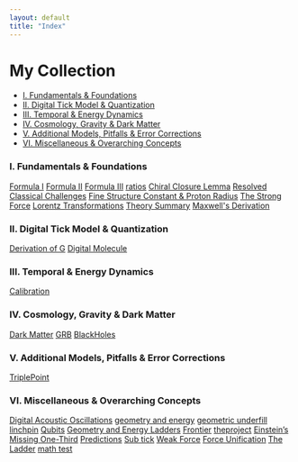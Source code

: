 ```yaml
---
layout: default
title: "Index"
---
```


<h1>My Collection</h1>

<!-- In-Page Navigation Menu -->
<nav class="in-page-nav">
  <ul>
    <li><a href="#section1">I. Fundamentals &amp; Foundations</a></li>
    <li><a href="#section2">II. Digital Tick Model &amp; Quantization</a></li>
    <li><a href="#section3">III. Temporal &amp; Energy Dynamics</a></li>
    <li><a href="#section4">IV. Cosmology, Gravity &amp; Dark Matter</a></li>
    <li><a href="#section6">V. Additional Models, Pitfalls &amp; Error Corrections</a></li>
    <li><a href="#section7">VI. Miscellaneous &amp; Overarching Concepts</a></li>
  </ul>
</nav>

<!-- Wrap all your index content in a scrollable container -->
<div class="index-scroll-container">
  <section id="section1">
    <h3>I. Fundamentals &amp; Foundations</h3>
    <div class="button-container">
      <!-- Uncomment or remove items as needed -->
      <!--<a class="button" href="Test_Page.html" target="_blank">Test Page</a>-->
      <a class="button" href="Formulas_I.html" target="_blank">Formula I</a>
      <a class="button" href="Formulas_II.html" target="_blank">Formula II</a>
      <a class="button" href="Formulas_III.html" target="_blank">Formula III</a>
      <a class="button" href="ratios.html" target="_blank">ratios</a>
      <a class="button" href="Chiral_Closure_Lemma.html" target="_blank">Chiral Closure Lemma</a>
      <a class="button" href="Resolved_classical_challenges.html" target="_blank">Resolved Classical Challenges</a>
      <a class="button" href="Fine_Structure_Constant_and_Proton_Radius.html" target="_blank">Fine Structure Constant &amp; Proton Radius</a>
      <a class="button" href="The_Strong_Force.html" target="_blank">The Strong Force</a>
      <a class="button" href="Lorentz_Transformations.html" target="_blank">Lorentz Transformations</a>
      <a class="button" href="theory_summary.html" target="_blank">Theory Summary</a>
      <a class="button" href="Maxwells_Derivation.html" target="_blank">Maxwell's Derivation</a>
    </div>
  </section>
  <section id="section2">
    <h3>II. Digital Tick Model &amp; Quantization</h3>
    <div class="button-container">
      <a class="button" href="Derivation_of_G.html" target="_blank">Derivation of G</a>
      <a class="button" href="Digital_Molecule.html" target="_blank">Digital Molecule</a>
    </div>
  </section>
  <section id="section3"> 
    <h3>III. Temporal &amp; Energy Dynamics</h3>
    <div class="button-container">
      <a class="button" href="Calibration.html" target="_blank">Calibration</a>
    </div>
  </section>
  <section id="section4">
    <h3>IV. Cosmology, Gravity &amp; Dark Matter</h3>
    <div class="button-container">
      <a class="button" href="Dark_Matter.html" target="_blank">Dark Matter</a>
      <a class="button" href="GRB.html" target="_blank">GRB</a>
      <a class="button" href="BlackHoles.html" target="_blank">BlackHoles</a>
    </div>
  </section>
  <section id="section5">
    <h3>V. Additional Models, Pitfalls &amp; Error Corrections</h3>
    <div class="button-container">
      <a class="button" href="TriplePoint.html" target="_blank">TriplePoint</a>
    </div>
  </section>
  <section id="section6">
    <h3>VI. Miscellaneous &amp; Overarching Concepts</h3>
    <div class="button-container">
      <a class="button" href="Digital_Acoustic_Oscillations.html" target="_blank">Digital Acoustic Oscillations</a>
      <a class="button" href="geometry_and_energy.html" target="_blank">geometry and energy</a>
      <a class="button" href="geometric_underfill.html" target="_blank">geometric underfill</a>
      <a class="button" href="linchpin.html" target="_blank">linchpin</a>
      <a class="button" href="Qubits.html" target="_blank">Qubits</a>
      <a class="button" href="Geometry_and_Energy_Ladders.html" target="_blank">Geometry and Energy Ladders</a>
      <a class="button" href="Frontier.html" target="_blank">Frontier</a>
      <a class="button" href="theproject.html" target="_blank">theproject</a>
      <a class="button" href="EinsteinsMissingOne-Third.html" target="_blank">Einstein’s Missing One-Third</a>
      <a class="button" href="predictions.html" target="_blank">Predictions</a>
      <a class="button" href="Sub_tick.html" target="_blank">Sub tick</a>
      <a class="button" href="weak_force.html" target="_blank">Weak Force</a>
      <a class="button" href="force_unification.html" target="_blank">Force Unification</a>
      <a class="button" href="the_ladder.html" target="_blank">The Ladder</a>
      <a class="button" href="math_test.html" target="_blank">math test</a>
    </div>
  </section>
</div>
